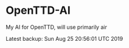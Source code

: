 # OpenTTD-AI
My AI for OpenTTD, will use primarily air

Latest backup: Sun Aug 25 20:56:01 UTC 2019
